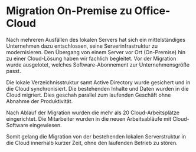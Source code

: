 # Migration On-Premise zu Office-Cloud

Nach mehreren Ausfällen des lokalen Servers hat sich ein 
mittelständiges Unternehmen dazu entschlossen, seine Serverinfrastruktur
 zu modernisieren. Den Übergang von einem Server vor Ort (On-Premise) 
hin zu einer Cloud-Lösung haben wir fachlich begleitet. Vor der 
Migration wurde ausgelotet, welches Software-Abonnement zur 
Unternehmensgröße passt.

Die lokale Verzeichnisstruktur samt Active Directory wurde gesichert 
und in die Cloud synchronisiert. Die bestehenden Inhalte und Daten 
wurden in die Cloud migriert. Dies geschah parallel zum laufenden 
Geschäft ohne Abnahme der Produktivität.

Nach Ablauf der Migration wurden die mehr als 20 Cloud-Arbeitsplätze 
eingerichtet. Die Mitarbeiter wurden in die neuen Arbeitsabläufe mit 
Cloud-Software eingewiesen.

Somit gelang die Migration von der bestehenden lokalen Serverstruktur
 in die Cloud innerhalb kurzer Zeit, ohne den laufenden Betrieb zu 
stören.